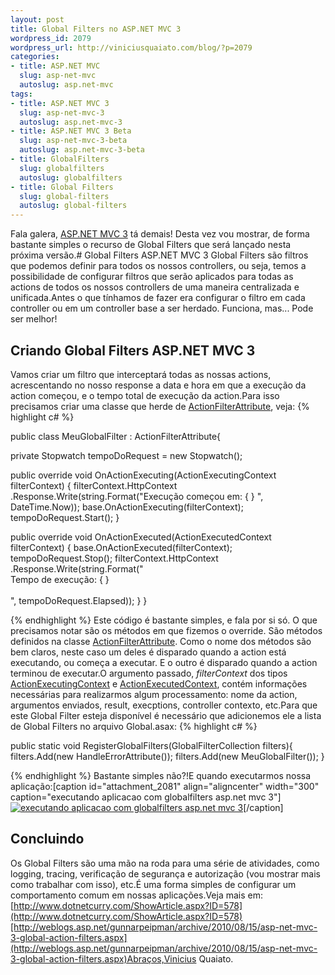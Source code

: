 ```yaml
--- 
layout: post
title: Global Filters no ASP.NET MVC 3
wordpress_id: 2079
wordpress_url: http://viniciusquaiato.com/blog/?p=2079
categories: 
- title: ASP.NET MVC
  slug: asp-net-mvc
  autoslug: asp.net-mvc
tags: 
- title: ASP.NET MVC 3
  slug: asp-net-mvc-3
  autoslug: asp.net-mvc-3
- title: ASP.NET MVC 3 Beta
  slug: asp-net-mvc-3-beta
  autoslug: asp.net-mvc-3-beta
- title: GlobalFilters
  slug: globalfilters
  autoslug: globalfilters
- title: Global Filters
  slug: global-filters
  autoslug: global-filters
---
```

Fala galera, [ASP.NET MVC 3](http://viniciusquaiato.com/blog/asp-net-mvc-3/) tá demais! Desta vez vou mostrar, de forma bastante simples o recurso de Global Filters que será lançado nesta próxima versão.# Global Filters ASP.NET MVC 3
Global Filters são filtros que podemos definir para todos os nossos controllers, ou seja, temos a possibilidade de configurar filtros que serão aplicados para todas as actions de todos os nossos controllers de uma maneira centralizada e unificada.Antes o que tínhamos de fazer era configurar o filtro em cada controller ou em um controller base a ser herdado. Funciona, mas... Pode ser melhor!

## Criando Global Filters ASP.NET MVC 3
Vamos criar um filtro que interceptará todas as nossas actions, acrescentando no nosso response a data e hora em que a execução da action começou, e o tempo total de execução da action.Para isso precisamos criar uma classe que herde de [ActionFilterAttribute](http://msdn.microsoft.com/en-us/library/system.web.mvc.actionfilterattribute.aspx), veja:
{% highlight c# %}

public class MeuGlobalFilter : ActionFilterAttribute{    

private Stopwatch tempoDoRequest = new Stopwatch();
    
public override void OnActionExecuting(ActionExecutingContext filterContext)    {        filterContext.HttpContext            .Response.Write(string.Format("Execução começou em: {
}
", DateTime.Now));
    base.OnActionExecuting(filterContext);
    tempoDoRequest.Start();
    }
    
public override void OnActionExecuted(ActionExecutedContext filterContext)    {        base.OnActionExecuted(filterContext);
    tempoDoRequest.Stop();
    filterContext.HttpContext            .Response.Write(string.Format("<br />Tempo de execução: {
}
<br /><br />", tempoDoRequest.Elapsed));
    }
}

{% endhighlight %}
Este código é bastante simples, e fala por si só. O que precisamos notar são os métodos em que fizemos o override. São métodos definidos na classe [ActionFilterAttribute](http://msdn.microsoft.com/en-us/library/system.web.mvc.actionfilterattribute.aspx). Como o nome dos métodos são bem claros, neste caso um deles é disparado quando a action está executando, ou começa a executar. E o outro é disparado quando a action terminou de executar.O argumento passado, _filterContext_ dos tipos [ActionExecutingContext](http://msdn.microsoft.com/en-us/library/dd505190(v=VS.90).aspx) e [ActionExecutedContext](http://msdn.microsoft.com/en-us/library/system.web.mvc.actionexecutedcontext.aspx), contém informações necessárias para realizarmos algum processamento: nome da action, argumentos enviados, result, execptions, controller contexto, etc.Para que este Global Filter esteja disponível é necessário que adicionemos ele a lista de Global Filters no arquivo Global.asax:
{% highlight c# %}

public 
static void RegisterGlobalFilters(GlobalFilterCollection filters){    filters.Add(new HandleErrorAttribute());
    filters.Add(new MeuGlobalFilter());
    }

{% endhighlight %}
Bastante simples não?!E quando executarmos nossa aplicação:[caption id="attachment_2081" align="aligncenter" width="300" caption="executando aplicacao com globalfilters asp.net mvc 3"][![executando aplicacao com globalfilters asp.net mvc 3](http://viniciusquaiato.com/blog/wp-content/uploads/2010/11/executando-aplicacao-com-globalfilters-300x181.png "executando aplicacao com globalfilters asp.net mvc 3")](http://viniciusquaiato.com/blog/wp-content/uploads/2010/11/executando-aplicacao-com-globalfilters.png)[/caption]

## Concluindo
Os Global Filters são uma mão na roda para uma série de atividades, como logging, tracing, verificação de segurança e autorização (vou mostrar mais como trabalhar com isso), etc.É uma forma simples de configurar um comportamento comum em nossas aplicações.Veja mais em: [http://www.dotnetcurry.com/ShowArticle.aspx?ID=578](http://www.dotnetcurry.com/ShowArticle.aspx?ID=578)[http://weblogs.asp.net/gunnarpeipman/archive/2010/08/15/asp-net-mvc-3-global-action-filters.aspx](http://weblogs.asp.net/gunnarpeipman/archive/2010/08/15/asp-net-mvc-3-global-action-filters.aspx)Abraços,Vinicius Quaiato.

